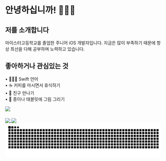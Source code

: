 # 안녕하십니까! 👩🏻‍💻

## 저를 소개합니다
마이스터고등학교를 졸업한 주니어 iOS 개발자입니다. 지금은 많이 부족하기 때문에 항상 최선을 다해 공부하며 노력하고 있습니다.

## 좋아하거나 관심있는 것
  • 👩🏻‍💻 Swift 언어<br/>
  • ☕️ 커피를 마시면서 휴식하기<br/>
  • 💜 친구 만나기<br/>
  • 🎨 종이나 태블릿에 그림 그리기<br/>

<div align=left>
  <a href="https://hits.seeyoufarm.com">
    <img src="https://hits.seeyoufarm.com/api/count/incr/badge.svg?url=https%3A%2F%2Fgithub.com%2Fyuminc03&count_bg=%23FF5132&title_bg=%23646464&icon=swift.svg&icon_color=%23FF5132&title=hits&edge_flat=false"/>
  </a>
  <br/>
  <br/>
  
  <a href="https://github.com/anuraghazra/github-readme-stats">
    <img align="center" src="https://github-readme-stats.vercel.app/api?username=yuminc03&hide=contribs&show_icons=true&theme=buefy"/>
  </a>
   <a href="https://github.com/anuraghazra/github-readme-stats">
    <img align="center" src="https://github-readme-stats.vercel.app/api/top-langs/?username=yuminc03&layout=compact&langs_count=8"/>
  </a>
  
  <img src="https://github.com/yuminc03/yuminc03/blob/output/github-contribution-grid-snake.svg"/>
</div>
